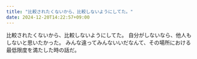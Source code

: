 ```yaml
---
title: "比較されたくないから、比較しないようにしてた。"
date: 2024-12-20T14:22:57+09:00
---
```

比較されたくないから、比較しないようにしてた。
自分がしないなら、他人もしないと思いたかった。
みんな違ってみんないいだなんて、その場所における最低限度を満たした時の話だ。
